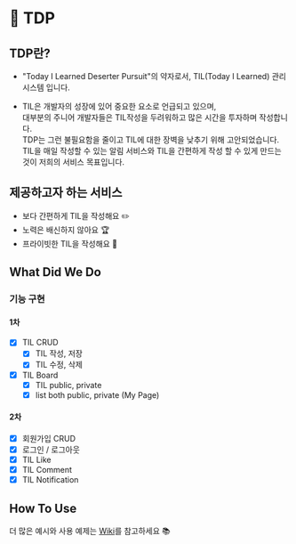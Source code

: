# 📝 TDP
## TDP란?
-  "Today I Learned Deserter Pursuit"의 약자로서, TIL(Today I Learned) 관리 시스템 입니다.

- TIL은 개발자의 성장에 있어 중요한 요소로 언급되고 있으며, <br>
대부분의 주니어 개발자들은 TIL작성을 두려워하고 많은 시간을 투자하며 작성합니다.<br> 
TDP는 그런 불필요함을 줄이고 TIL에 대한 장벽을 낮추기 위해 고안되었습니다.<br> 
TIL을 매일 작성할 수 있는 알림 서비스와 TIL을 간편하게 작성 할 수 있게 만드는 것이 저희의 서비스 목표입니다.

## 제공하고자 하는 서비스
- 보다 간편하게 TIL을 작성해요 ✏️
- 노력은 배신하지 않아요 🏆
- 프라이빗한 TIL을 작성해요 🔐

## What Did We Do
### 기능 구현
#### 1차
- [x]  TIL CRUD
    - [x]  TIL 작성, 저장
    - [x]  TIL 수정, 삭제
- [x]  TIL Board
    - [x]  TIL public, private
    - [x]  list both public, private (My Page)

#### 2차
- [x]  회원가입 CRUD
- [x]  로그인 / 로그아웃
- [x]  TIL Like
- [x]  TIL Comment
- [x]  TIL Notification

## How To Use
더 많은 예시와 사용 예제는 [Wiki](https://github.com/0sunzero0/TDP/wiki)를 참고하세요 📚
